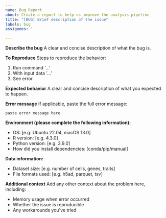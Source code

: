 ```yaml
---
name: Bug Report
about: Create a report to help us improve the analysis pipeline
title: "[BUG] Brief description of the issue"
labels: bug
assignees: ''

---
```


**Describe the bug**
A clear and concise description of what the bug is.

**To Reproduce**
Steps to reproduce the behavior:
1. Run command '...'
2. With input data '...'
3. See error

**Expected behavior**
A clear and concise description of what you expected to happen.

**Error message**
If applicable, paste the full error message:
```
paste error message here
```

**Environment (please complete the following information):**
 - OS: [e.g. Ubuntu 22.04, macOS 13.0]
 - R version: [e.g. 4.3.0]
 - Python version: [e.g. 3.9.0]
 - How did you install dependencies: [conda/pip/manual]

**Data information:**
 - Dataset size: [e.g. number of cells, genes, traits]
 - File formats used: [e.g. h5ad, parquet, tsv]

**Additional context**
Add any other context about the problem here, including:
- Memory usage when error occurred
- Whether the issue is reproducible
- Any workarounds you've tried